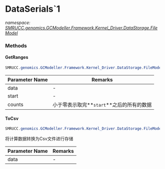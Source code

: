 ﻿# DataSerials`1
_namespace: [SMRUCC.genomics.GCModeller.Framework.Kernel_Driver.DataStorage.FileModel](./index.md)_





### Methods

#### GetRanges
```csharp
SMRUCC.genomics.GCModeller.Framework.Kernel_Driver.DataStorage.FileModel.DataSerials`1.GetRanges(System.Collections.Generic.IEnumerable{SMRUCC.genomics.GCModeller.Framework.Kernel_Driver.DataStorage.FileModel.DataSerials{`0}},System.Int32,System.Int32)
```


|Parameter Name|Remarks|
|--------------|-------|
|data|-|
|start|-|
|counts|小于零表示取完**`start`**之后的所有的数据|


#### ToCsv
```csharp
SMRUCC.genomics.GCModeller.Framework.Kernel_Driver.DataStorage.FileModel.DataSerials`1.ToCsv(System.Collections.Generic.IEnumerable{SMRUCC.genomics.GCModeller.Framework.Kernel_Driver.DataStorage.FileModel.DataSerials{`0}})
```
将计算数据转换为Csv文件进行存储

|Parameter Name|Remarks|
|--------------|-------|
|data|-|



